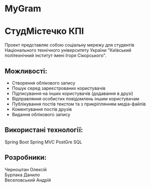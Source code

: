 # MyGram
# СтудМістечко КПІ #

Проект представляє собою соціальну мережу для студентів Національного технічного університету України
"Київський політехнічний інститут імені Ігоря Сікорського".

## Можливості: ##

- Створення облікового запису
- Пошук серед зареєстрованих користувачів
- Підписування на інших користувачів (додавання в друзі)
- Відправляння особистих повідомлень іншим користувачам
- Публікування постів текстом та з прикріплянням медіа-файлів
- Коментування постів друзів
- Видання облікового запису

## Використані технології: ##

Spring Boot Spring MVC PostGre SQL 

## Розробники: ##

Черноштан Олексій  
Бурлака Данило  
Веселовський Андрій


